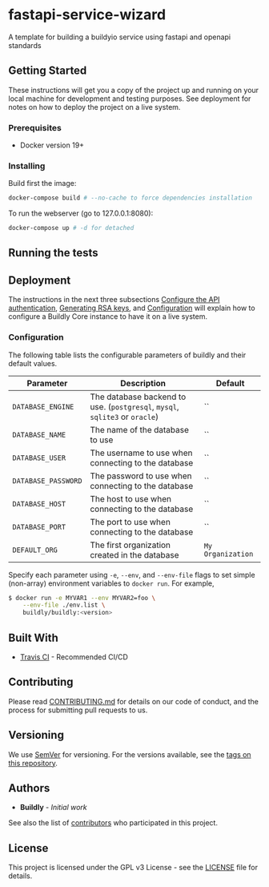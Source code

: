 # fastapi-service-wizard
A template for building a buildyio service using fastapi and openapi standards


## Getting Started

These instructions will get you a copy of the project up and running on your local machine for development and testing purposes. See deployment for notes on how to deploy the project on a live system.

### Prerequisites

* Docker version 19+

### Installing

Build first the image:

```bash
docker-compose build # --no-cache to force dependencies installation
```

To run the webserver (go to 127.0.0.1:8080):

```bash
docker-compose up # -d for detached
```


## Running the tests



## Deployment

The instructions in the next three subsections [Configure the API authentication](#configure-the-api-authentication), [Generating RSA keys](#generating-rsa-keys), and [Configuration](#configuration) will explain how to configure a Buildly Core instance to have it on a live system.


### Configuration

The following table lists the configurable parameters of buildly and their default values.

|             Parameter               |            Description             |                    Default                |
|-------------------------------------|------------------------------------|-------------------------------------------|
| `DATABASE_ENGINE`                   | The database backend to use. (`postgresql`, `mysql`, `sqlite3` or `oracle`) | `` |
| `DATABASE_NAME`                     | The name of the database to use          | ``                                  |
| `DATABASE_USER`                     | The username to use when connecting to the database | ``                       |
| `DATABASE_PASSWORD`                 | The password to use when connecting to the database | ``                       |
| `DATABASE_HOST`                     | The host to use when connecting to the database | ``                           |
| `DATABASE_PORT`                     | The port to use when connecting to the database | ``                           |
| `DEFAULT_ORG`                       | The first organization created in the database  | `My Organization`            |

Specify each parameter using `-e`, `--env`, and `--env-file` flags to set simple (non-array) environment variables to `docker run`. For example,

```bash
$ docker run -e MYVAR1 --env MYVAR2=foo \
    --env-file ./env.list \
    buildly/buildly:<version>
```

## Built With

* [Travis CI](https://travis-ci.org/) - Recommended CI/CD

## Contributing

Please read [CONTRIBUTING.md](https://github.com/buildlyio/docs/blob/master/CONTRIBUTING.md) for details on our code of conduct, and the process for submitting pull requests to us.

## Versioning

We use [SemVer](http://semver.org/) for versioning. For the versions available, see the [tags on this repository](https://github.com/buildlyio/buildly-core/tags).

## Authors

* **Buildly** - *Initial work*

See also the list of [contributors](https://github.com/buildlyio/buildly-core/graphs/contributors) who participated in this project.

## License

This project is licensed under the GPL v3 License - see the [LICENSE](LICENSE) file for details.
